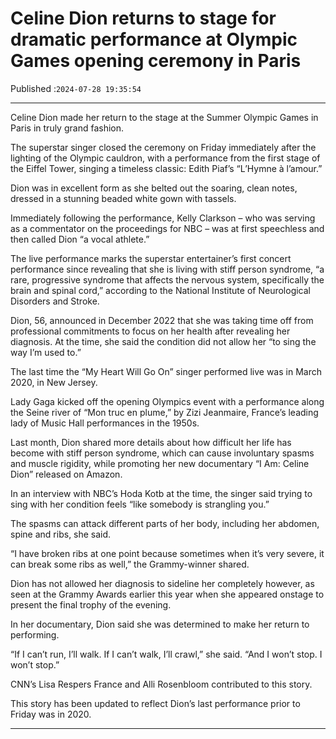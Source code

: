 # Celine Dion returns to stage for dramatic performance at Olympic Games opening ceremony in Paris

Published :`2024-07-28 19:35:54`

---

Celine Dion made her return to the stage at the Summer Olympic Games in Paris in truly grand fashion.

The superstar singer closed the ceremony on Friday immediately after the lighting of the Olympic cauldron, with a performance from the first stage of the Eiffel Tower, singing a timeless classic: Edith Piaf’s “L’Hymne à l’amour.”

Dion was in excellent form as she belted out the soaring, clean notes, dressed in a stunning beaded white gown with tassels.

Immediately following the performance, Kelly Clarkson – who was serving as a commentator on the proceedings for NBC – was at first speechless and then called Dion “a vocal athlete.”

The live performance marks the superstar entertainer’s first concert performance since revealing that she is living with stiff person syndrome, “a rare, progressive syndrome that affects the nervous system, specifically the brain and spinal cord,” according to the National Institute of Neurological Disorders and Stroke.

Dion, 56, announced in December 2022 that she was taking time off from professional commitments to focus on her health after revealing her diagnosis. At the time, she said the condition did not allow her “to sing the way I’m used to.”

The last time the “My Heart Will Go On” singer performed live was in March 2020, in New Jersey.

Lady Gaga kicked off the opening Olympics event with a performance along the Seine river of “Mon truc en plume,” by Zizi Jeanmaire, France’s leading lady of Music Hall performances in the 1950s.

Last month, Dion shared more details about how difficult her life has become with stiff person syndrome, which can cause involuntary spasms and muscle rigidity, while promoting her new documentary “I Am: Celine Dion” released on Amazon.

In an interview with NBC’s Hoda Kotb at the time, the singer said trying to sing with her condition feels “like somebody is strangling you.”

The spasms can attack different parts of her body, including her abdomen, spine and ribs, she said.

“I have broken ribs at one point because sometimes when it’s very severe, it can break some ribs as well,” the Grammy-winner shared.

Dion has not allowed her diagnosis to sideline her completely however, as seen at the Grammy Awards earlier this year when she appeared onstage to present the final trophy of the evening.

In her documentary, Dion said she was determined to make her return to performing.

“If I can’t run, I’ll walk. If I can’t walk, I’ll crawl,” she said. “And I won’t stop. I won’t stop.”

CNN’s Lisa Respers France and Alli Rosenbloom contributed to this story.

This story has been updated to reflect Dion’s last performance prior to Friday was in 2020.

---

